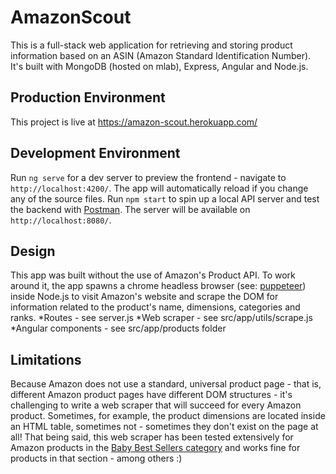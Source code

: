 # AmazonScout

This is a full-stack web application for retrieving and storing product information based on an ASIN (Amazon Standard Identification Number). It's built with MongoDB (hosted on mlab), Express, Angular and Node.js.

## Production Environment
This project is live at https://amazon-scout.herokuapp.com/

## Development Environment

Run `ng serve` for a dev server to preview the frontend - navigate to `http://localhost:4200/`. The app will automatically reload if you change any of the source files.
Run `npm start` to spin up a local API server and test the backend with [Postman](https://www.getpostman.com/). The server will be available on `http://localhost:8080/`.

## Design

This app was built without the use of Amazon's Product API. To work around it, the app spawns a chrome headless browser (see: [puppeteer](https://github.com/GoogleChrome/puppeteer)) inside Node.js to visit Amazon's website and scrape the DOM for information related to the product's name, dimensions, categories and ranks.
*Routes - see server.js
*Web scraper - see src/app/utils/scrape.js
*Angular components - see src/app/products folder

## Limitations

Because Amazon does not use a standard, universal product page - that is, different Amazon product pages have different DOM structures - it's challenging to write a web scraper that will succeed for every Amazon product. Sometimes, for example, the product dimensions are located inside an HTML table, sometimes not - sometimes they don't exist on the page at all! That being said, this web scraper has been tested extensively for Amazon products in the [Baby Best Sellers category](https://www.amazon.com/gp/bestsellers/baby-products/ref=sv_Baby_1) and works fine for products in that section - among others :)
